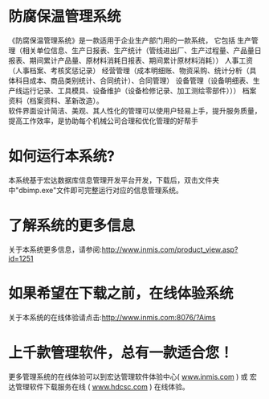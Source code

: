 # 防腐保温管理系统

《防腐保温管理系统》是一款适用于企业生产部门用的一款系统， 它包括 生产管理（相关单位信息、生产日报表、生产统计（管线进出厂、生产过程量、产品量日报表、期间累计产品量、原材料消耗日报表、期间累计原材料消耗）） 人事工资（人事档案、考核奖惩记录） 经营管理（成本明细账、物资采购、统计分析（具体科目成本、商品类别统计、合同统计）、合同管理） 设备管理（设备明细表、生产线运行记录、工具模具、设备维护（设备检修记录、加工测绘零部件））） 档案资料（档案资料、革新改造）。  
 软件界面设计简洁、美观、其人性化的管理可以使用户轻易上手，提升服务质量，提高工作效率，是协助每个机械公司合理和优化管理的好帮手  

# 如何运行本系统?

本系统基于宏达数据库信息管理开发平台开发，下载后，双击文件夹中"dbimp.exe"文件即可完整运行对应的信息管理系统。

# 了解系统的更多信息

关于本系统更多信息，请参阅:http://www.inmis.com/product_view.asp?id=1251

# 如果希望在下载之前，在线体验系统

关于本系统的在线体验请点击:http://www.inmis.com:8076/?Aims

# 上千款管理软件，总有一款适合您！

更多管理系统的在线体验可以到宏达管理软件体验中心( www.inmis.com ) 或 宏达管理软件下载服务在线 ( www.hdcsc.com ) 在线体验。

